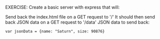 EXERCISE: Create a basic server with express that will:

Send back the index.html file on a GET request to '/'
It should then send back JSON data on a GET request to '/data'
JSON data to send back:

    var jsonData = {name: "Saturn", size: 90876}
